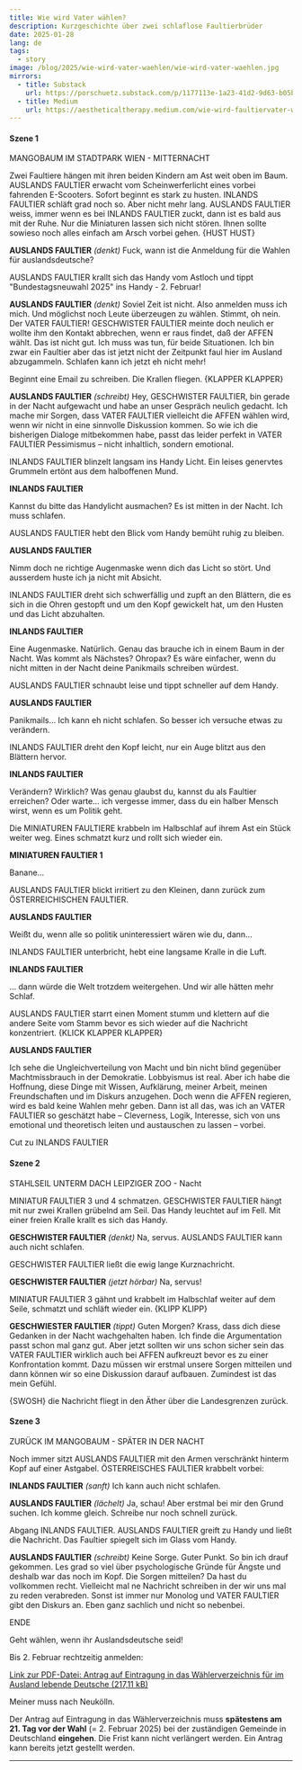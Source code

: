 ```yaml
---
title: Wie wird Vater wählen?
description: Kurzgeschichte über zwei schlaflose Faultierbrüder
date: 2025-01-28
lang: de
tags:
  - story
image: /blog/2025/wie-wird-vater-waehlen/wie-wird-vater-waehlen.jpg
mirrors:
  - title: Substack
    url: https://porschuetz.substack.com/p/1177113e-1a23-41d2-9d63-b05bc65dab34
  - title: Medium
    url: https://aestheticaltherapy.medium.com/wie-wird-faultiervater-wohl-w%C3%A4hlen-8a6535e5f2b0
---
```


#### Szene 1

MANGOBAUM IM STADTPARK WIEN - MITTERNACHT

Zwei Faultiere hängen mit ihren beiden Kindern am Ast weit oben im Baum. AUSLANDS FAULTIER erwacht vom Scheinwerferlicht eines vorbei fahrenden E-Scooters. Sofort beginnt es stark zu husten. INLANDS FAULTIER schläft grad noch so. Aber nicht mehr lang. AUSLANDS FAULTIER weiss, immer wenn es bei INLANDS FAULTIER zuckt, dann ist es bald aus mit der Ruhe. Nur die Miniaturen lassen sich nicht stören. Ihnen sollte sowieso noch alles einfach am Arsch vorbei gehen. {HUST HUST}

**AUSLANDS FAULTIER**
_(denkt)_
Fuck, wann ist die Anmeldung für die Wahlen für
auslandsdeutsche?

AUSLANDS FAULTIER krallt sich das Handy vom Astloch und tippt "Bundestagsneuwahl 2025" ins Handy - 2. Februar!

**AUSLANDS FAULTIER**
_(denkt)_
Soviel Zeit ist nicht. Also anmelden muss ich
mich. Und möglichst noch Leute überzeugen zu
wählen. Stimmt, oh nein.
Der VATER FAULTIER!
GESCHWISTER FAULTIER meinte doch neulich er
wollte ihm den Kontakt abbrechen, wenn er raus
findet, daß der AFFEN wählt. Das ist nicht gut.
Ich muss was tun, für beide Situationen.
Ich bin zwar ein Faultier aber das ist
jetzt nicht der Zeitpunkt faul hier im
Ausland abzugammeln.
Schlafen kann ich jetzt eh nicht mehr!

Beginnt eine Email zu schreiben. Die Krallen fliegen. {KLAPPER KLAPPER}

**AUSLANDS FAULTIER**
_(schreibt)_
Hey, GESCHWISTER FAULTIER, bin gerade in der
Nacht aufgewacht und habe an unser Gespräch
neulich gedacht. Ich mache mir Sorgen,
dass VATER FAULTIER vielleicht die AFFEN wählen
wird, wenn wir nicht in eine sinnvolle
Diskussion kommen. So wie ich die bisherigen
Dialoge mitbekommen habe, passt das leider
perfekt in VATER FAULTIER Pessimismus – nicht
inhaltlich, sondern
emotional.

INLANDS FAULTIER blinzelt langsam ins Handy Licht. Ein leises genervtes Grummeln ertönt aus dem halboffenen Mund.

**INLANDS FAULTIER**

Kannst du bitte das Handylicht ausmachen?
Es ist mitten in der Nacht.
Ich muss schlafen.

AUSLANDS FAULTIER hebt den Blick vom Handy bemüht ruhig zu bleiben.

**AUSLANDS FAULTIER**

Nimm doch ne richtige Augenmaske wenn
dich das Licht so stört. Und ausserdem
huste ich ja nicht mit Absicht.

INLANDS FAULTIER dreht sich schwerfällig und zupft an den Blättern, die es sich in die Ohren gestopft und um den Kopf gewickelt hat, um den Husten und das Licht abzuhalten.

**INLANDS FAULTIER**

Eine Augenmaske. Natürlich. Genau das brauche
ich in einem Baum in der Nacht. Was kommt
als Nächstes? Ohropax? Es wäre einfacher,
wenn du nicht mitten in der Nacht deine
Panikmails schreiben würdest.

AUSLANDS FAULTIER schnaubt leise und tippt schneller auf dem Handy.

**AUSLANDS FAULTIER**

Panikmails… Ich kann eh nicht schlafen.
So besser ich versuche etwas zu verändern.

INLANDS FAULTIER dreht den Kopf leicht, nur ein Auge blitzt aus den Blättern hervor.

**INLANDS FAULTIER**

Verändern? Wirklich? Was genau glaubst du,
kannst du als Faultier erreichen? Oder
warte… ich vergesse immer, dass du ein
halber Mensch wirst, wenn es um Politik geht.

Die MINIATUREN FAULTIERE krabbeln im Halbschlaf auf ihrem Ast ein Stück weiter weg. Eines schmatzt kurz und rollt sich wieder ein.

**MINIATUREN FAULTIER 1**

Banane…

AUSLANDS FAULTIER blickt irritiert zu den Kleinen, dann zurück zum ÖSTERREICHISCHEN FAULTIER.

**AUSLANDS FAULTIER**

Weißt du, wenn alle so politik uninteressiert
wären wie du, dann…

INLANDS FAULTIER unterbricht, hebt eine langsame Kralle in die Luft.

**INLANDS FAULTIER**

… dann würde die Welt trotzdem weitergehen.
Und wir alle hätten mehr Schlaf.

AUSLANDS FAULTIER starrt einen Moment stumm und klettern auf die andere Seite vom Stamm bevor es sich wieder auf die Nachricht konzentriert. {KLICK KLAPPER KLAPPER}

**AUSLANDS FAULTIER**

Ich sehe die Ungleichverteilung von Macht und
bin nicht blind gegenüber Machtmissbrauch in
der Demokratie. Lobbyismus ist real. Aber ich
habe die Hoffnung, diese Dinge mit Wissen,
Aufklärung, meiner Arbeit, meinen Freundschaften
und im Diskurs anzugehen. Doch wenn die AFFEN
regieren, wird es bald keine Wahlen mehr
geben. Dann ist all das, was ich
an VATER FAULTIER so geschätzt
habe – Cleverness, Logik, Interesse,
sich von uns emotional und theoretisch leiten und
austauschen zu lassen – vorbei.

Cut zu INLANDS FAULTIER

#### Szene 2

STAHLSEIL UNTERM DACH LEIPZIGER ZOO - Nacht

MINIATUR FAULTIER 3 und 4 schmatzen. GESCHWISTER FAULTIER hängt mit nur zwei Krallen grübelnd am Seil. Das Handy leuchtet auf im Fell. Mit einer freien Kralle krallt es sich das Handy.

**GESCHWISTER FAULTIER**
_(denkt)_
Na, servus. AUSLANDS FAULTIER kann auch nicht
schlafen.

GESCHWISTER FAULTIER ließt die ewig lange Kurznachricht.

**GESCHWISTER FAULTIER**
_(jetzt hörbar)_
Na, servus!

MINIATUR FAULTIER 3 gähnt und krabbelt im Halbschlaf weiter auf dem Seile, schmatzt und schläft wieder ein. {KLIPP KLIPP}

**GESCHWIESTER FAULTIER**
_(tippt)_
Guten Morgen? Krass, dass dich diese Gedanken
in der Nacht wachgehalten haben. Ich finde die
Argumentation passt schon mal ganz gut. Aber
jetzt sollten wir uns schon sicher sein das
VATER FAULTIER wirklich auch bei AFFEN aufkreuzt
bevor es zu einer Konfrontation kommt. Dazu
müssen wir erstmal unsere Sorgen mitteilen und
dann können wir so eine Diskussion darauf
aufbauen. Zumindest ist das mein Gefühl.

{SWOSH} die Nachricht fliegt in den Äther über die Landesgrenzen zurück.

#### Szene 3

ZURÜCK IM MANGOBAUM - SPÄTER IN DER NACHT

Noch immer sitzt AUSLANDS FAULTIER mit den Armen verschränkt hinterm Kopf auf einer Astgabel. ÖSTERREISCHES FAULTIER krabbelt vorbei:

**INLANDS FAULTIER**
_(sanft)_
Ich kann auch nicht schlafen.

**AUSLANDS FAULTIER**
_(lächelt)_
Ja, schau! Aber erstmal bei mir
den Grund suchen.
Ich komme gleich. Schreibe nur noch
schnell zurück.

Abgang INLANDS FAULTIER. AUSLANDS FAULTIER greift zu Handy und ließt die Nachricht. Das Faultier spiegelt sich im Glass vom Handy.

**AUSLANDS FAULTIER**
_(schreibt)_
Keine Sorge. Guter Punkt. So bin ich drauf
gekommen. Les grad so viel über psychologische
Gründe für Ängste und deshalb war das noch im Kopf.
Die Sorgen mitteilen?
Da hast du vollkommen recht. Vielleicht mal ne
Nachricht schreiben in der wir uns mal zu reden
verabreden. Sonst ist immer nur Monolog und
VATER FAULTIER gibt den
Diskurs an.
Eben ganz sachlich und nicht so nebenbei.

ENDE

Geht wählen, wenn ihr Auslandsdeutsche seid!

Bis 2. Februar rechtzeitig anmelden:

[Link zur PDF-Datei: Antrag auf Eintragung in das Wählerverzeichnis für im Ausland lebende Deutsche (217,11 kB)](https://bundeswahlleiterin.de/en/dam/jcr/56e4a94b-def6-4953-b97a-a9eec316e2b7/euwo_anlage-2_ausfuellbar.pdf)

Meiner muss nach Neukölln.

Der Antrag auf Eintragung in das Wählerverzeichnis muss **spätestens am 21. Tag vor der Wahl** (= 2. Februar 2025) bei der zuständigen Gemeinde in Deutschland **eingehen**. Die Frist kann nicht verlängert werden. Ein Antrag kann bereits jetzt gestellt werden.

---
